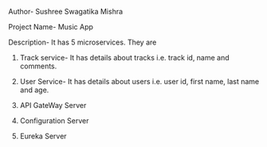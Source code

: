 Author- Sushree Swagatika Mishra

Project Name- Music App

Description- 
		It has 5 microservices. They are
1. Track service- 
		It has details about tracks i.e. track id, name and comments.

2. User Service-
		It has details about users i.e. user id, first name, last name and age.

3. API GateWay Server

4. Configuration Server

5. Eureka Server 
